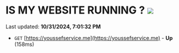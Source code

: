# IS MY WEBSITE RUNNING ? [![](https://img.shields.io/static/v1?label=Sponsor&message=%E2%9D%A4&logo=GitHub&color=%23fe8e86)](https://github.com/sponsors/Youssef-Lehmam)

Last updated: **10/31/2024, 7:01:32 PM**

- `GET` [https://youssefservice.me](https://youssefservice.me) - **Up** (158ms)
